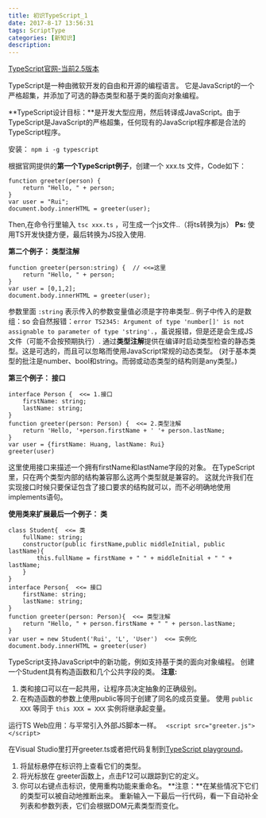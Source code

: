 ```yaml
---
title: 初识TypeScript_1
date: 2017-8-17 13:56:31
tags: ScriptType
categories: [新知识]
description:
---
```


[TypeScript官网-当前2.5版本](http://www.typescriptlang.org/)

TypeScript是一种由微软开发的自由和开源的编程语言。
它是JavaScript的一个严格超集，并添加了可选的静态类型和基于类的面向对象编程。

**TypeScript设计目标：**是开发大型应用，然后转译成JavaScript。由于TypeScript是JavaScript的严格超集，任何现有的JavaScript程序都是合法的TypeScript程序。

安装： `npm i -g typescript`

根据官网提供的**第一个TypeScript例子**，创建一个 xxx.ts 文件，Code如下：
```
function greeter(person) {
    return "Hello, " + person;
}
var user = "Rui";
document.body.innerHTML = greeter(user);
```
Then,在命令行里输入 `tsc xxx.ts` ，可生成一个js文件..（将ts转换为js）
**Ps:** 使用TS开发快捷方便，最后转换为JS投入使用.

**第二个例子： 类型注解**
```
function greeter(person:string) {  // <<=这里
    return "Hello, " + person;
}
var user = [0,1,2];
document.body.innerHTML = greeter(user);
```
参数里面 `:string` 表示传入的参数变量值必须是字符串类型.. 
例子中传入的是数组：so 会自然报错：`error TS2345: Argument of type 'number[]' is not assignable to parameter of type 'string'.`，虽说报错，但是还是会生成JS文件（可能不会按预期执行）.
通过**类型注解**提供在编译时启动类型检查的静态类型。这是可选的，而且可以忽略而使用JavaScript常规的动态类型。 (对于基本类型的批注是number、bool和string。而弱或动态类型的结构则是any类型。)

**第三个例子： 接口**
```
interface Person {  <<= 1.接口
    firstName: string;
    lastName: string;
}
function greeter(person: Person) {  <<= 2.类型注解
    return 'Hello, '+person.firstName + ' '+ person.lastName; 
}
var user = {firstName: Huang, lastName: Rui}
greeter(user)
```
这里使用接口来描述一个拥有firstName和lastName字段的对象。 
在TypeScript里，只在两个类型内部的结构兼容那么这两个类型就是兼容的。 
这就允许我们在实现接口时候只要保证包含了接口要求的结构就可以，而不必明确地使用 implements语句。

**使用类来扩展最后一个例子： 类**
```
class Student{  <<= 类
    fullName: string;
    constructor(public firstName,public middleInitial, public lastName){
        this.fullName = firstName + " " + middleInitial + " " + lastName;
    }
}
interface Person{  <<= 接口
    firstName: string;
    lastName: string;
}
function greeter(person: Person){  <<= 类型注解
    return "Hello, " + person.firstName + " " + person.lastName;
}
var user = new Student('Rui', 'L', 'User')  <<= 实例化
document.body.innerHTML = greeter(user)  
```
TypeScript支持JavaScript中的新功能，例如支持基于类的面向对象编程。
创建一个Student具有构造函数和几个公共字段的类。
**注意:**
1. 类和接口可以在一起共用，让程序员决定抽象的正确级别。
2. 在构造函数的参数上使用public等同于创建了同名的成员变量。
使用 `public XXX` 等同于 `this XXX = XXX` 实例将继承起变量。

运行TS Web应用：与平常引入外部JS脚本一样。
` <script src="greeter.js"></script>`

在Visual Studio里打开greeter.ts或者把代码复制到[TypeScript playground](https://www.typescriptlang.org/play/index.html)。 
1. 将鼠标悬停在标识符上查看它们的类型。 
2. 将光标放在 greeter函数上，点击F12可以跟踪到它的定义。
3. 你可以右键点击标识，使用重构功能来重命名。
**注意：**在某些情况下它们的类型可以被自动地推断出来。 重新输入一下最后一行代码，看一下自动补全列表和参数列表，它们会根据DOM元素类型而变化。


